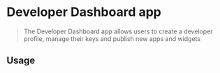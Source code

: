 # Developer Dashboard app

> The Developer Dashboard app allows users to create a developer profile, manage their keys and publish new apps and widgets

## Usage

```tsx
```
